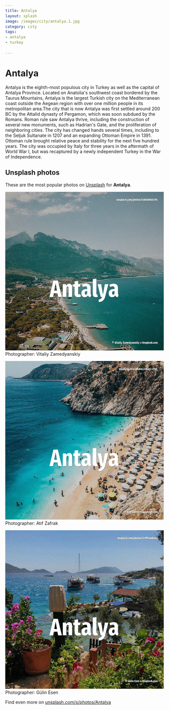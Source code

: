 ```yaml
---
title: Antalya
layout: splash
image: /images/city/antalya.1.jpg
category: city
tags:
- antalya
- turkey

---
```

# Antalya

Antalya  is the eighth-most populous city in Turkey as well as the capital of Antalya Province.
 Located on Anatolia's southwest coast bordered by the Taurus Mountains, Antalya is the largest 
Turkish city on the Mediterranean coast outside the Aegean region with over one million people in 
its metropolitan area.The city that is now Antalya was first settled around 200 BC by the Attalid 
dynasty of Pergamon, which was soon subdued by the Romans.
Roman rule saw Antalya thrive, including the construction of several new monuments, such as 
Hadrian's Gate, and the proliferation of neighboring cities.
The city has changed hands several times, including to the Seljuk Sultanate in 1207 and an 
expanding Ottoman Empire in 1391.
Ottoman rule brought relative peace and stability for the next five hundred years.
The city was occupied by Italy for three years in the aftermath of World War I, but was recaptured 
by a newly independent Turkey in the War of Independence.

 
## Unsplash photos
These are the most popular photos on [Unsplash](https://unsplash.com) for **Antalya**.
 
![Antalya](/images/city/antalya.1.jpg)
Photographer:  Vitaliy Zamedyanskiy
 
![Antalya](/images/city/antalya.2.jpg)
Photographer:  Atıf Zafrak
 
![Antalya](/images/city/antalya.3.jpg)
Photographer:  Gülin Esen
 
Find even more on [unsplash.com/s/photos/Antalya](https://unsplash.com/s/photos/Antalya)
 
